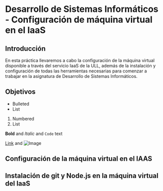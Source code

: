 #  Desarrollo de Sistemas Informáticos - Configuración de máquina virtual en el IaaS

## Introducción
En esta práctica llevaremos a cabo la configuración de la máquina virtual disponible a través del servicio IaaS de la ULL, además de la instalación y configuración de todas las herramientas necesarias para comenzar a trabajar en la asignatura de Desarrollo de Sistemas Informáticos.

## Objetivos

- Bulleted
- List

1. Numbered
2. List

**Bold** and _Italic_ and `Code` text

[Link](url) and ![Image](src)

## Configuración de la máquina virtual en el IAAS

## Instalación de git y Node.js en la máquina virtual del IaaS
